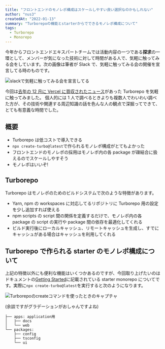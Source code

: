 ```yaml
---
title: "フロントエンドのモノレポ構成はスケールしやすい良い選択なのかもしれない"
author: "nus3"
createdAt: "2022-01-13"
summary: "Turborepoの機能とstarterからでできるモノレポ構成について"
tags:
  - Turborepo
  - Monorepo
---
```


今年からフロントエンドエキスパートチームでは活動内容の一つである**探求**の一環として、メンバーが気になった技術に対して時間がある人で、気軽に触ってみる会をしています。次の画像は筆者が Slack で、気軽に触ってみる会の開催を宣言してる時のものです。

![slackで気軽に触ってみる会を宣言してる](/frontend-expert/image/monorepo-use-turborepo/slack.png)

今回は[去年の 12 月に Vercel に買収されたニュース](https://vercel.com/blog/vercel-acquires-turborepo)があった Turborepo を気軽に触ってみました。
個人的には 1 人で調べるときよりも複数人でわいわい調べた方が、その技術や関連する周辺知識の話を色んな人の観点で深掘ってできて、とても有意義な時間でした。

## 概要

- Turborepo は低コストで導入できる
- `npx create-turbo@latest`で作られるモノレポ構成がとてもよかった
- フロントエンドのモノレポの採用はモノレポ内の各 package が疎結合に扱えるのでスケールしやすそう
- モノレポはいいぞ!

## Turborepo

Turborepo はモノレポのためのビルドシステムで次のような特徴があります。

- Yarn, npm の workspaces に対応してるリポジトリに Turborepo 用の設定を少し追加すれば使える
- npm scripts の script 間の関係を定義するだけで、モノレポ内の各 package の script の実行や package 間の依存を最適化してくれる
- ビルド実行後にローカルキャッシュ、リモートキャッシュを生成し、すでにキャッシュがある場合はキャッシュを利用してくれる

## Turborepo で作られる starter のモノレポ構成について

上記の特徴以外にも便利な機能はいくつかあるのですが、今回取り上げたいのはドキュメントの[Getting Started](https://turborepo.org/docs/getting-started)に記載されている starter monorepo についてです。実際に`npx create-turbo@latest`を実行すると次のようになります。

![Turborepoのcreateコマンドを使ったときのキャプチャ](/frontend-expert/image/monorepo-use-turborepo/create-command.png)

(余談ですがグラデーションがおしゃんですよね)

```
├── apps: application用
│   ├── docs
│   └── web
└── packages:
    ├── config
    ├── tsconfig
    └── ui
```
